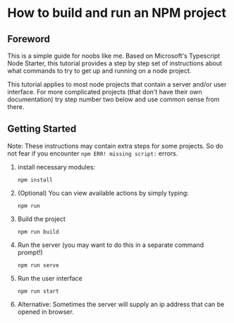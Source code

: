 # How to build and run an NPM project

## Foreword
This is a simple guide for noobs like me. Based on Microsoft's Typescript Node Starter, this tutorial provides a step by step set of instructions about what commands to try to get up and running on a node project.

This tutorial applies to most node projects that contain a server and/or user interface. For more complicated projects (that don't have their own documentation) try step number two below and use common sense from there.

## Getting Started

Note: These instructions may contain extra steps for some projects. So do not fear if you encounter `npm ERR! missing script:` errors.

1. 	install necessary modules:
	```
	npm install
	```
1. (Optional) You can view available actions by simply typing:
	```
	npm run
	```
1. Build the project
	```
	npm run build
	```
1. Run the server (you may want to do this in a separate command prompt!)
	```
	npm run serve
	```
1. Run the user interface
	```
	npm run start
	```
1. Alternative: Sometimes the server will supply an ip address that can be opened in browser.